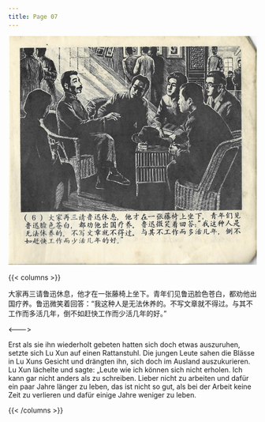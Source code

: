 ```yaml
---
title: Page 07
---
```


![luxun front](../../../images/luxun/ZuihouYiciXunli/7-page-00001.jpg)

{{< columns >}}

大家再三请鲁迅休息，他才在一张藤椅上坐下。青年们见鲁迅脸色苍白，都劝他出国疗养。鲁迅微笑着回答：“我这种人是无法休养的。不写文章就不得过。与其不工作而多活几年，倒不如赶快工作而少活几年的好。”

<--->

Erst als sie ihn wiederholt gebeten hatten sich doch etwas auszuruhen, setzte sich Lu Xun auf einen Rattanstuhl. Die jungen Leute sahen die Blässe in Lu Xuns Gesicht und drängten ihn, sich doch im Ausland auszukurieren. Lu Xun lächelte und sagte: „Leute wie ich können sich nicht erholen. Ich kann gar nicht anders als zu schreiben. Lieber nicht zu arbeiten und dafür ein paar Jahre länger zu leben, das ist nicht so gut, als bei der Arbeit keine Zeit zu verlieren und dafür einige Jahre weniger zu leben. 

{{< /columns >}}